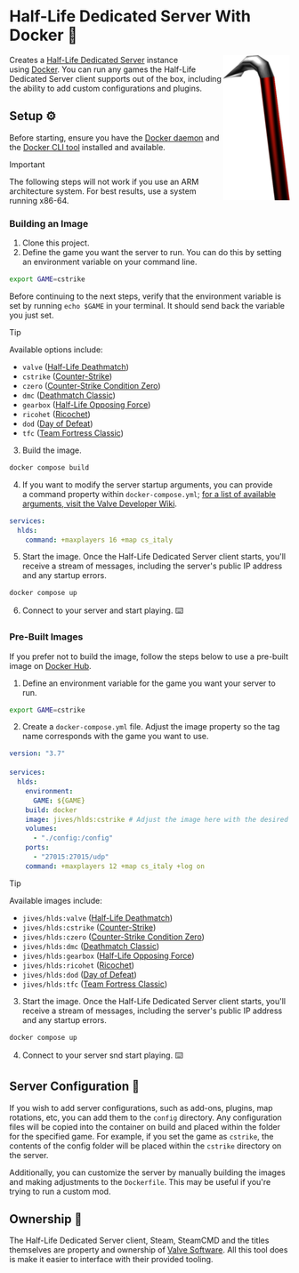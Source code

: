 # Half-Life Dedicated Server With Docker 🐋

<img align="right" width="120" height="auto"  src="./.github/docs/crowbar.png" alt="Crowbar">

Creates a [Half-Life Dedicated Server](https://help.steampowered.com/en/faqs/view/081A-106F-B906-1A7A) instance using [Docker](https://www.docker.com). You can run any games the Half-Life Dedicated Server client supports out of the box, including the ability to add custom configurations and plugins.

## Setup ⚙️

Before starting, ensure you have the [Docker daemon](https://www.docker.com/) and the [Docker CLI tool](https://docs.docker.com/engine/reference/commandline/cli/) installed and available.

> [!IMPORTANT]  
> The following steps will not work if you use an ARM architecture system. For best results, use a system running x86-64.

### Building an Image

1. Clone this project.
2. Define the game you want the server to run. You can do this by setting an environment variable on your command line.

```bash
export GAME=cstrike
```

Before continuing to the next steps, verify that the environment variable is set by running `echo $GAME` in your terminal. It should send back the variable you just set.

> [!TIP]
> Available options include:
>
> - `valve` ([Half-Life Deathmatch](https://store.steampowered.com/app/70/HalfLife/))
> - `cstrike` ([Counter-Strike](https://store.steampowered.com/app/10/CounterStrike/))
> - `czero` ([Counter-Strike Condition Zero](https://store.steampowered.com/app/80/CounterStrike_Condition_Zero/))
> - `dmc` ([Deathmatch Classic](https://store.steampowered.com/app/40/Deathmatch_Classic/))
> - `gearbox` ([Half-Life Opposing Force](https://store.steampowered.com/app/50/HalfLife_Opposing_Force/))
> - `ricohet` ([Ricochet](https://store.steampowered.com/app/60/Ricochet/))
> - `dod` ([Day of Defeat](https://store.steampowered.com/app/30/Day_of_Defeat/))
> - `tfc` ([Team Fortress Classic](https://store.steampowered.com/app/20/Team_Fortress_Classic/))

3. Build the image.

```sh
docker compose build
```

4. If you want to modify the server startup arguments, you can provide a command property within `docker-compose.yml`; [for a list of available arguments, visit the Valve Developer Wiki](https://developer.valvesoftware.com/wiki/Half-Life_Dedicated_Server).

```yml
services:
  hlds:
    command: +maxplayers 16 +map cs_italy
```

5. Start the image. Once the Half-Life Dedicated Server client starts, you'll receive a stream of messages, including the server's public IP address and any startup errors.

```bash
docker compose up
```

6. Connect to your server and start playing. ⌨️

### Pre-Built Images

If you prefer not to build the image, follow the steps below to use a pre-built image on [Docker Hub](https://hub.docker.com/).

1. Define an environment variable for the game you want your server to run.

```bash
export GAME=cstrike
```

2. Create a `docker-compose.yml` file. Adjust the image property so the tag name corresponds with the game you want to use.

```yml
version: "3.7"

services:
  hlds:
    environment:
      GAME: ${GAME}
    build: docker
    image: jives/hlds:cstrike # Adjust the image here with the desired game.
    volumes:
      - "./config:/config"
    ports:
      - "27015:27015/udp"
    command: +maxplayers 12 +map cs_italy +log on
```

> [!TIP]  
> Available images include:
>
> - `jives/hlds:valve` ([Half-Life Deathmatch](https://store.steampowered.com/app/70/HalfLife/))
> - `jives/hlds:cstrike` ([Counter-Strike](https://store.steampowered.com/app/10/CounterStrike/))
> - `jives/hlds:czero` ([Counter-Strike Condition Zero](https://store.steampowered.com/app/80/CounterStrike_Condition_Zero/))
> - `jives/hlds:dmc` ([Deathmatch Classic](https://store.steampowered.com/app/40/Deathmatch_Classic/))
> - `jives/hlds:gearbox` ([Half-Life Opposing Force](https://store.steampowered.com/app/50/HalfLife_Opposing_Force/))
> - `jives/hlds:ricohet` ([Ricochet](https://store.steampowered.com/app/60/Ricochet/))
> - `jives/hlds:dod` ([Day of Defeat](https://store.steampowered.com/app/30/Day_of_Defeat/))
> - `jives/hlds:tfc` ([Team Fortress Classic](https://store.steampowered.com/app/20/Team_Fortress_Classic/))

3. Start the image. Once the Half-Life Dedicated Server client starts, you'll receive a stream of messages, including the server's public IP address and any startup errors.

```bash
docker compose up
```

4. Connect to your server snd start playing. ⌨️

## Server Configuration 🔧

If you wish to add server configurations, such as add-ons, plugins, map rotations, etc, you can add them to the `config` directory. Any configuration files will be copied into the container on build and placed within the folder for the specified game. For example, if you set the game as `cstrike`, the contents of the config folder will be placed within the `cstrike` directory on the server.

Additionally, you can customize the server by manually building the images and making adjustments to the `Dockerfile`. This may be useful if you're trying to run a custom mod.

## Ownership 🧰

The Half-Life Dedicated Server client, Steam, SteamCMD and the titles themselves are property and ownership of [Valve Software](https://valvesoftware.com). All this tool does is make it easier to interface with their provided tooling.

